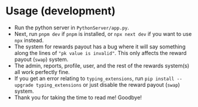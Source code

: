 # Usage (development)
- Run the python server in `PythonServer/app.py`.
- Next, run `pnpm dev` if `pnpm` is installed, or `npx next dev` if you want to use `npx` instead.
- The system for rewards payout has a bug where it will say something along the lines of `"pk value is invalid"`. This only affects the reward payout (`swap`) system.
- The admin, reports, profile, user, and the rest of the rewards system(s) all work perfectly fine.
- If you get an error relating to `typing_extensions`, run `pip install --upgrade typing_extensions` or just disable the reward payout (`swap`) system.
- Thank you for taking the time to read me! Goodbye!
